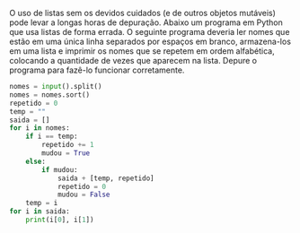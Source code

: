 O uso de listas sem os devidos cuidados (e de outros objetos mutáveis) pode levar a longas horas de depuração. Abaixo um programa em Python que usa listas de forma errada. O seguinte programa deveria ler nomes que estão em uma única linha separados por espaços em branco, armazena-los em uma lista e imprimir os nomes que se repetem em ordem alfabética, colocando a quantidade de vezes que aparecem na lista. Depure o programa para fazê-lo funcionar corretamente.

```py
nomes = input().split()
nomes = nomes.sort()
repetido = 0
temp = ""
saida = []
for i in nomes:
    if i == temp:
        repetido += 1
        mudou = True
    else:
        if mudou:
            saida + [temp, repetido]
            repetido = 0
            mudou = False
    temp = i
for i in saida:
    print(i[0], i[1])
```